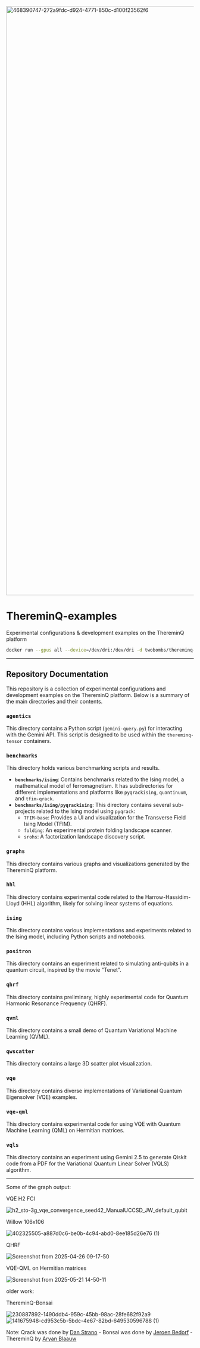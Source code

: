 <img width="5978" height="1578" alt="468390747-272a9fdc-d924-4771-850c-d100f23562f6" src="https://github.com/user-attachments/assets/28d7ad12-e406-40b3-88f9-1c8ac45a6556" />


# ThereminQ-examples

Experimental configurations & development examples on the ThereminQ platform

```bash
docker run --gpus all --device=/dev/dri:/dev/dri -d twobombs/thereminq-tensors:jupyter [-m 16g --memory-swap 320g]
````
---

## Repository Documentation

This repository is a collection of experimental configurations and development examples on the ThereminQ platform. Below is a summary of the main directories and their contents.

### `agentics`

This directory contains a Python script (`gemini-query.py`) for interacting with the Gemini API. This script is designed to be used within the `thereminq-tensor` containers.

### `benchmarks`

This directory holds various benchmarking scripts and results.

*   **`benchmarks/ising`**: Contains benchmarks related to the Ising model, a mathematical model of ferromagnetism. It has subdirectories for different implementations and platforms like `pyqrackising`, `quantinuum`, and `tfim-qrack`.
*   **`benchmarks/ising/pyqrackising`**: This directory contains several sub-projects related to the Ising model using `pyqrack`:
    *   `TFIM-base`: Provides a UI and visualization for the Transverse Field Ising Model (TFIM).
    *   `folding`: An experimental protein folding landscape scanner.
    *   `srohs`: A factorization landscape discovery script.

### `graphs`

This directory contains various graphs and visualizations generated by the ThereminQ platform.

### `hhl`

This directory contains experimental code related to the Harrow-Hassidim-Lloyd (HHL) algorithm, likely for solving linear systems of equations.

### `ising`

This directory contains various implementations and experiments related to the Ising model, including Python scripts and notebooks.

### `positron`

This directory contains an experiment related to simulating anti-qubits in a quantum circuit, inspired by the movie "Tenet".

### `qhrf`

This directory contains preliminary, highly experimental code for Quantum Harmonic Resonance Frequency (QHRF).

### `qvml`

This directory contains a small demo of Quantum Variational Machine Learning (QVML).

### `qwscatter`

This directory contains a large 3D scatter plot visualization.

### `vqe`

This directory contains diverse implementations of Variational Quantum Eigensolver (VQE) examples.

### `vqe-qml`

This directory contains experimental code for using VQE with Quantum Machine Learning (QML) on Hermitian matrices.

### `vqls`

This directory contains an experiment using Gemini 2.5 to generate Qiskit code from a PDF for the Variational Quantum Linear Solver (VQLS) algorithm.

---

Some of the graph output:

VQE H2 FCI

![h2_sto-3g_vqe_convergence_seed42_ManualUCCSD_JW_default_qubit](https://github.com/user-attachments/assets/00f881b6-73e5-4554-a258-b4de190abf00)

Willow 106x106

![402325505-a887d0c6-be0b-4c94-abd0-8ee185d26e76 (1)](https://github.com/user-attachments/assets/991f546c-2b40-483a-9d14-4fa19a8a5ee8)

QHRF

![Screenshot from 2025-04-26 09-17-50](https://github.com/user-attachments/assets/01a3b824-ab49-4d34-af55-48ce7585f216)


VQE-QML on Hermitian matrices

![Screenshot from 2025-05-21 14-50-11](https://github.com/user-attachments/assets/c42ea5a2-cd38-4b9b-bd0d-d4e45715236d)


older work:

ThereminQ-Bonsai

![230887892-1490ddb4-959c-45bb-98ac-28fe682f92a9](https://github.com/user-attachments/assets/a093653a-e7c1-4747-a85a-6cc24f271923)
![141675948-cd953c5b-5bdc-4e67-82bd-649530596788 (1)](https://github.com/user-attachments/assets/4d1ffde1-e3e2-4238-b66f-2ef3258d6d5d)

Note: Qrack was done by [Dan Strano](https://github.com/unitaryfund/qrack) - Bonsai was done by [Jeroen Bedorf](https://github.com/treecode/Bonsai) - ThereminQ by [Aryan Blaauw](https://github.com/twobombs)


